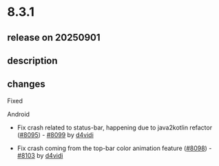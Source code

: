 # 8.3.1

## release on 20250901
## description
## changes
Fixed

Android

* Fix crash related to status-bar, happening due to java2kotlin refactor (<a class="issue-link js-issue-link" data-error-text="Failed to load title" data-id="3349538775" data-permission-text="Title is private" data-url="https://github.com/wix/react-native-navigation/issues/8095" data-hovercard-type="pull_request" data-hovercard-url="/wix/react-native-navigation/pull/8095/hovercard" href="https://github.com/wix/react-native-navigation/pull/8095">#8095</a>) - <a href="https://github.com/wix/react-native-navigation/pull/8099" data-hovercard-type="pull_request" data-hovercard-url="/wix/react-native-navigation/pull/8099/hovercard">#8099</a> by <a href="https://github.com/d4vidi">d4vidi</a>

* Fix crash coming from the top-bar color animation feature (<a class="issue-link js-issue-link" data-error-text="Failed to load title" data-id="3351387332" data-permission-text="Title is private" data-url="https://github.com/wix/react-native-navigation/issues/8098" data-hovercard-type="pull_request" data-hovercard-url="/wix/react-native-navigation/pull/8098/hovercard" href="https://github.com/wix/react-native-navigation/pull/8098">#8098</a>) - <a href="https://github.com/wix/react-native-navigation/pull/8103" data-hovercard-type="pull_request" data-hovercard-url="/wix/react-native-navigation/pull/8103/hovercard">#8103</a> by <a href="https://github.com/d4vidi">d4vidi</a>


